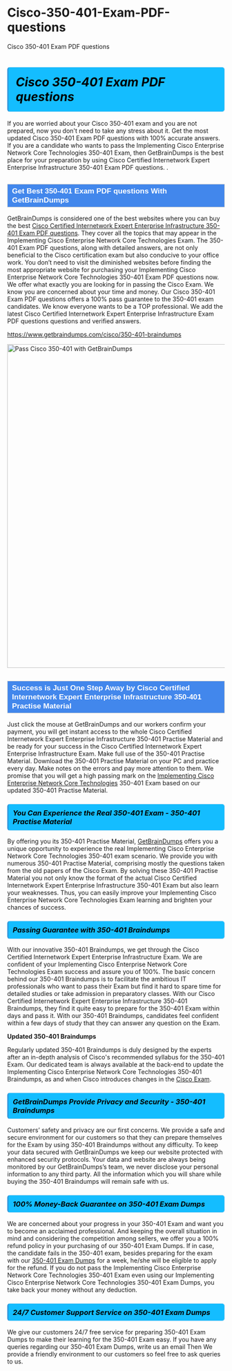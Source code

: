 # Cisco-350-401-Exam-PDF-questions
Cisco 350-401 Exam PDF questions
<h1><strong><span style="display: block; color: #000000; background: #14BDFF; border: 0.5px solid #AED6F1; border-left: 3px solid #3498DB; padding: .6em; border-radius: 6px;">                     <em>Cisco 350-401 <span class="exam_variation">Exam PDF questions</span> </em>                </span></strong>            </h1>                        <p>If you are worried about your Cisco 350-401 exam and you are not prepared, now you don't need to take any stress about it.             Get the most updated Cisco 350-401 <span class="exam_variation">Exam PDF questions</span> with 100% accurate answers. If you are a candidate who wants to pass the             Implementing Cisco Enterprise Network Core Technologies 350-401 Exam, then GetBrainDumps is the best place for your preparation by using Cisco Certified Internetwork Expert Enterprise Infrastructure 350-401 <span class="exam_variation">Exam PDF questions</span>. .</p>                        <h2 style="background: #4287ec; border: 1px solid #cccccc; padding: 5px 10px;">                <span style="color: #ffffff;">                    <span style="font-size: 11pt;">                        <span style="line-height: normal;">                            <span style="font-family: Calibri,sans-serif;">                                <strong>                                    <span style="font-size: 13.0pt;">Get Best 350-401 <span class="exam_variation">Exam PDF questions</span> With GetBrainDumps</span>                                </strong>                            </span>                        </span>                    </span>                </span>            </h2>                        <p>GetBrainDumps is considered one of the best websites where you can buy the best <a href="https://www.getbraindumps.com/cisco/ccie-enterprise-infrastructure-braindumps.html">Cisco Certified Internetwork Expert Enterprise Infrastructure 350-401 <span class="exam_variation">Exam PDF questions</span></a>.             They cover all the topics that may appear in the Implementing Cisco Enterprise Network Core Technologies Exam. The 350-401 <span class="exam_variation">Exam PDF questions</span>,             along with detailed answers, are not only beneficial to the Cisco certification exam but also conducive to your office work.             You don’t need to visit the diminished websites before finding the most appropriate website for purchasing your             Implementing Cisco Enterprise Network Core Technologies 350-401 <span class="exam_variation">Exam PDF questions</span> now. We offer what exactly you are looking for in passing the Cisco Exam.             We know you are concerned about your time and money. Our Cisco 350-401 <span class="exam_variation">Exam PDF questions</span> offers a 100% pass guarantee to the             350-401 exam candidates. We know everyone wants to be a TOP professional. We add the latest Cisco Certified Internetwork Expert Enterprise Infrastructure <span class="exam_variation">Exam PDF questions</span> questions and verified answers.</p>                        <p><a href="https://www.getbraindumps.com/cisco/350-401-braindumps">https://www.getbraindumps.com/cisco/350-401-braindumps</a></p>                        <p><a href="https://www.getbraindumps.com/"><img src="https://www.getbraindumps.com/images/get-updated-exam-questions-with-discount-getbraindumps.jpg" class="postImage" alt="Pass Cisco 350-401 with GetBrainDumps" width="750"></a></p>                            <h2 style="background: #4287ec; border: 1px solid #cccccc; padding: 5px 10px;">                <span style="color: #ffffff;">                    <span style="font-size: 11pt;">                        <span style="line-height: normal;">                            <span style="font-family: Calibri,sans-serif;">                                <strong>                                    <span style="font-size: 13.0pt;">Success is Just One Step Away by Cisco Certified Internetwork Expert Enterprise Infrastructure 350-401 <span class="exam_variation2">Practise Material</span></span>                                </strong>                            </span>                        </span>                    </span>                </span>            </h2>                        <p>Just click the mouse at GetBrainDumps and our workers confirm your payment, you will get instant access to the whole Cisco Certified Internetwork Expert Enterprise Infrastructure 350-401 <span class="exam_variation2">Practise Material</span>             and be ready for your success in the Cisco Certified Internetwork Expert Enterprise Infrastructure Exam. Make full use of the 350-401 <span class="exam_variation2">Practise Material</span>. Download the 350-401 <span class="exam_variation2">Practise Material</span> on your             PC and practice every day. Make notes on the errors and pay more attention to them. We promise that you will get a high passing mark on the             <a href="https://www.getbraindumps.com/cisco/350-401-braindumps">Implementing Cisco Enterprise Network Core Technologies</a> 350-401 Exam based on our updated 350-401 <span class="exam_variation2">Practise Material</span>.</p>                        <h3>                <strong>                    <span style="display: block; color: #000000; background: #14BDFF; border: 0.5px solid #AED6F1; border-left: 3px solid #3498DB; padding: .6em; border-radius: 6px;">                        <em>You Can Experience the Real 350-401 Exam - 350-401 <span class="exam_variation2">Practise Material</span></em>                    </span>                </strong>            </h3>                        <p>By offering you its 350-401 <span class="exam_variation2">Practise Material</span>, <a href="https://www.getbraindumps.com/">GetBrainDumps</a> offers you a unique opportunity to experience the real             Implementing Cisco Enterprise Network Core Technologies 350-401 exam scenario. We provide you with numerous 350-401 <span class="exam_variation2">Practise Material</span>, comprising mostly             the questions taken from the old papers of the Cisco Exam. By solving these 350-401 <span class="exam_variation2">Practise Material</span> you not only know the format of the actual             Cisco Certified Internetwork Expert Enterprise Infrastructure 350-401 Exam but also learn your weaknesses. Thus, you can easily improve your             Implementing Cisco Enterprise Network Core Technologies Exam learning and brighten your chances of success.</p>                        <h3>                <strong>                    <span style="display: block; color: #000000; background: #14BDFF; border: 0.5px solid #AED6F1; border-left: 3px solid #3498DB; padding: .6em; border-radius: 6px;">                        <em>Passing Guarantee with 350-401 <span class="exam_variation3">Braindumps</span></em>                    </span>                </strong>            </h3>                        <p>With our innovative 350-401 <span class="exam_variation3">Braindumps</span>, we get through the Cisco Certified Internetwork Expert Enterprise Infrastructure Exam. We are confident of your Implementing Cisco Enterprise Network Core Technologies Exam             success and assure you of 100%. The basic concern behind our 350-401 <span class="exam_variation3">Braindumps</span> is to facilitate the ambitious IT professionals who want to pass their             Exam but find it hard to spare time for detailed studies or take admission in preparatory classes. With our Cisco Certified Internetwork Expert Enterprise Infrastructure 350-401 <span class="exam_variation3">Braindumps</span>, they             find it quite easy to prepare for the 350-401 Exam within days and pass it. With our 350-401 <span class="exam_variation3">Braindumps</span>, candidates feel confident within a few days of             study that they can answer any question on the Exam.</p>                        <p><strong>Updated 350-401 <span class="exam_variation3">Braindumps</span></strong></p>                        <p>Regularly updated 350-401 <span class="exam_variation3">Braindumps</span> is duly designed by the experts after an in-depth analysis of Cisco's recommended syllabus for the 350-401 Exam.             Our dedicated team is always available at the back-end to update the Implementing Cisco Enterprise Network Core Technologies 350-401 <span class="exam_variation3">Braindumps</span>,             as and when Cisco introduces changes in the <a href="https://www.getbraindumps.com/cisco-braindumps.html">Cisco Exam</a>.</p>                        <h3>                <strong>                    <span style="display: block; color: #000000; background: #14BDFF; border: 0.5px solid #AED6F1; border-left: 3px solid #3498DB; padding: .6em; border-radius: 6px;">                        <em>GetBrainDumps Provide Privacy and Security - 350-401 <span class="exam_variation3">Braindumps</span></em>                    </span>                </strong>            </h3>                        <p>Customers’ safety and privacy are our first concerns. We provide a safe and secure environment for our customers so that they can prepare themselves for the Exam by using             350-401 <span class="exam_variation3">Braindumps</span> without any difficulty. To keep your data secured with GetBrainDumps we keep our website protected with enhanced security protocols. Your data and website             are always being monitored by our GetBrainDumps’s team, we never disclose your personal information to any third party. All the information which you will share while buying             the 350-401 <span class="exam_variation3">Braindumps</span> will remain safe with us.</p>                        <h3>                <strong>                    <span style="display: block; color: #000000; background: #14BDFF; border: 0.5px solid #AED6F1; border-left: 3px solid #3498DB; padding: .6em; border-radius: 6px;">                        <em>100% Money-Back Guarantee on 350-401 <span class="exam_variation4">Exam Dumps</span></em>                    </span>                </strong>            </h3>                        <p>We are concerned about your progress in your 350-401 Exam and want you to become an acclaimed professional. And keeping the overall situation in mind and             considering the competition among sellers, we offer you a 100% refund policy in your purchasing of our 350-401 <span class="exam_variation4">Exam Dumps</span>. If in case, the candidate fails in the             350-401 exam, besides preparing for the exam with our <a href="https://www.getbraindumps.com/cisco/350-401-braindumps">350-401 <span class="exam_variation4">Exam Dumps</span></a> for a week, he/she will be eligible to apply for the refund. If you do not pass the             Implementing Cisco Enterprise Network Core Technologies 350-401 Exam even using our Implementing Cisco Enterprise Network Core Technologies 350-401 <span class="exam_variation4">Exam Dumps</span>, you             take back your money without any deduction.</p>                        <h3>                <strong>                    <span style="display: block; color: #000000; background: #14BDFF; border: 0.5px solid #AED6F1; border-left: 3px solid #3498DB; padding: .6em; border-radius: 6px;">                        <em>24/7 Customer Support Service on 350-401 <span class="exam_variation4">Exam Dumps</span></em>                    </span>                </strong>            </h3>                        <p>We give our customers 24/7 free service for preparing 350-401 <span class="exam_variation4">Exam Dumps</span> to make their learning for the 350-401 Exam easy. If you have any queries regarding our             350-401 <span class="exam_variation4">Exam Dumps</span>, write us an email Then We provide a friendly environment to our customers so feel free to ask queries to us.</p>                    
